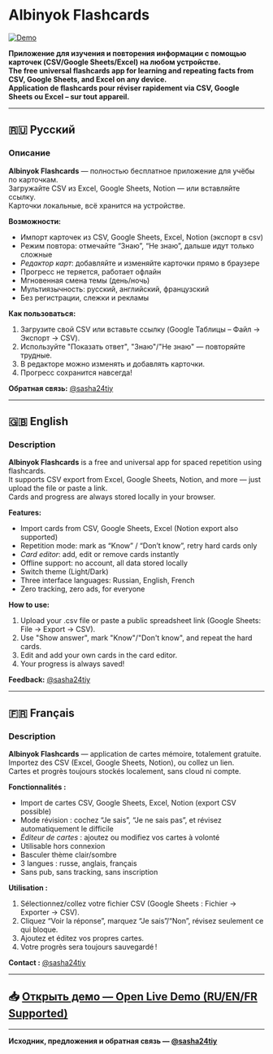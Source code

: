 # Albinyok Flashcards

[![Demo](https://img.shields.io/badge/Demo-Open-green)](https://24tiy.github.io/albinyok-flashcards/)

**Приложение для изучения и повторения информации с помощью карточек (CSV/Google Sheets/Excel) на любом устройстве.**  
**The free universal flashcards app for learning and repeating facts from CSV, Google Sheets, and Excel on any device.**  
**Application de flashcards pour réviser rapidement via CSV, Google Sheets ou Excel – sur tout appareil.**

---

## 🇷🇺 Русский

### Описание

**Albinyok Flashcards** — полностью бесплатное приложение для учёбы по карточкам.  
Загружайте CSV из Excel, Google Sheets, Notion — или вставляйте ссылку.  
Карточки локальные, всё хранится на устройстве. 

**Возможности:**
- Импорт карточек из CSV, Google Sheets, Excel, Notion (экспорт в csv)
- Режим повтора: отмечайте “Знаю”, “Не знаю”, дальше идут только сложные
- *Редактор карт*: добавляйте и изменяйте карточки прямо в браузере
- Прогресс не теряется, работает офлайн
- Мгновенная смена темы (день/ночь)
- Мультиязычность: русский, английский, французский
- Без регистрации, слежки и рекламы

**Как пользоваться:**
1. Загрузите свой CSV или вставьте ссылку (Google Таблицы – Файл → Экспорт → CSV).
2. Используйте "Показать ответ", "Знаю"/"Не знаю" — повторяйте трудные.
3. В редакторе можно изменять и добавлять карточки.
4. Прогресс сохранится навсегда!

**Обратная связь:** [@sasha24tiy](https://t.me/sasha24tiy)

---

## 🇬🇧 English

### Description

**Albinyok Flashcards** is a free and universal app for spaced repetition using flashcards.  
It supports CSV export from Excel, Google Sheets, Notion, and more — just upload the file or paste a link.  
Cards and progress are always stored locally in your browser.

**Features:**
- Import cards from CSV, Google Sheets, Excel (Notion export also supported)
- Repetition mode: mark as “Know” / “Don’t know”, retry hard cards only
- *Card editor*: add, edit or remove cards instantly
- Offline support: no account, all data stored locally
- Switch theme (Light/Dark)
- Three interface languages: Russian, English, French
- Zero tracking, zero ads, for everyone

**How to use:**
1. Upload your .csv file or paste a public spreadsheet link (Google Sheets: File → Export → CSV).
2. Use "Show answer", mark "Know"/"Don't know", and repeat the hard cards.
3. Edit and add your own cards in the card editor.
4. Your progress is always saved!

**Feedback:** [@sasha24tiy](https://t.me/sasha24tiy)

---

## 🇫🇷 Français

### Description

**Albinyok Flashcards** — application de cartes mémoire, totalement gratuite.  
Importez des CSV (Excel, Google Sheets, Notion), ou collez un lien.  
Cartes et progrès toujours stockés localement, sans cloud ni compte.

**Fonctionnalités :**
- Import de cartes CSV, Google Sheets, Excel, Notion (export CSV possible)
- Mode révision : cochez “Je sais”, “Je ne sais pas”, et révisez automatiquement le difficile
- *Éditeur de cartes* : ajoutez ou modifiez vos cartes à volonté
- Utilisable hors connexion
- Basculer thème clair/sombre
- 3 langues : russe, anglais, français
- Sans pub, sans tracking, sans inscription

**Utilisation :**
1. Sélectionnez/collez votre fichier CSV (Google Sheets : Fichier → Exporter → CSV).
2. Cliquez “Voir la réponse”, marquez “Je sais”/“Non”, révisez seulement ce qui bloque.
3. Ajoutez et éditez vos propres cartes.
4. Votre progrès sera toujours sauvegardé !

**Contact :** [@sasha24tiy](https://t.me/sasha24tiy)

---

## 📥 [Открыть демо — Open Live Demo (RU/EN/FR Supported)](https://24tiy.github.io/albinyok-flashcards/)

---

**Исходник, предложения и обратная связь — [@sasha24tiy](https://t.me/sasha24tiy)**

